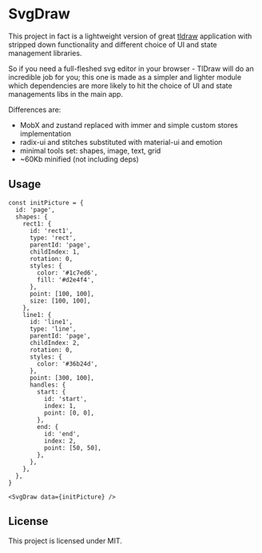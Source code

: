# SvgDraw

This project in fact is a lightweight version of great [tldraw](https://tldraw.com) application
with stripped down functionality and different choice of UI and state management libraries.

So if you need a full-fleshed svg editor in your browser - TlDraw will do an incredible job for you;
this one is made as a simpler and lighter module which dependencies are more likely to hit the choice of UI and state managements libs in the main app. 

Differences are:
 - MobX and zustand replaced with immer and simple custom stores implementation
 - radix-ui and stitches substituted with material-ui and emotion
 - minimal tools set: shapes, image, text, grid 
 - ~60Kb minified (not including deps)

## Usage
```
const initPicture = {
  id: 'page',
  shapes: {
    rect1: {
      id: 'rect1',
      type: 'rect',
      parentId: 'page',
      childIndex: 1,
      rotation: 0,
      styles: {
        color: '#1c7ed6',
        fill: '#d2e4f4',
      },
      point: [100, 100],
      size: [100, 100],
    },
    line1: {
      id: 'line1',
      type: 'line',
      parentId: 'page',
      childIndex: 2,
      rotation: 0,
      styles: {
        color: '#36b24d',
      },
      point: [300, 100],
      handles: {
        start: {
          id: 'start',
          index: 1,
          point: [0, 0],
        },
        end: {
          id: 'end',
          index: 2,
          point: [50, 50],
        },
      },
    },
  },
}

<SvgDraw data={initPicture} />
```

## License
This project is licensed under MIT.
